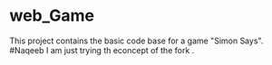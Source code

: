 # web_Game

This project contains the basic code base for a game "Simon Says".
#Naqeeb
I am just trying th econcept of the fork .
